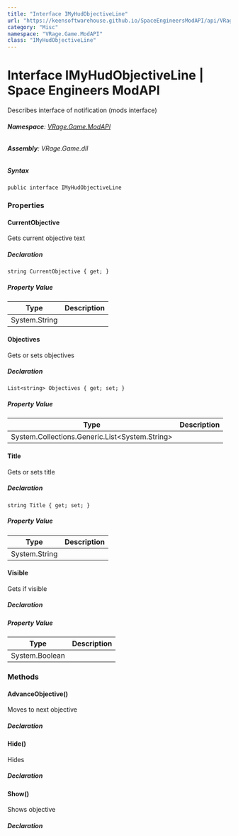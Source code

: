 ```yaml
---
title: "Interface IMyHudObjectiveLine"
url: "https://keensoftwarehouse.github.io/SpaceEngineersModAPI/api/VRage.Game.ModAPI.IMyHudObjectiveLine.html"
category: "Misc"
namespace: "VRage.Game.ModAPI"
class: "IMyHudObjectiveLine"
---
```


# Interface IMyHudObjectiveLine | Space Engineers ModAPI

Describes interface of notification (mods interface)

###### **Namespace**: [VRage.Game.ModAPI](https://keensoftwarehouse.github.io/SpaceEngineersModAPI/api/VRage.Game.ModAPI.html)

###### **Assembly**: VRage.Game.dll

##### Syntax

```
public interface IMyHudObjectiveLine
```

### Properties

#### CurrentObjective

Gets current objective text

##### Declaration

```
string CurrentObjective { get; }
```

##### Property Value

| Type | Description |
| --- | --- |
| System.String |     |

#### Objectives

Gets or sets objectives

##### Declaration

```
List<string> Objectives { get; set; }
```

##### Property Value

| Type | Description |
| --- | --- |
| System.Collections.Generic.List<System.String\> |     |

#### Title

Gets or sets title

##### Declaration

```
string Title { get; set; }
```

##### Property Value

| Type | Description |
| --- | --- |
| System.String |     |

#### Visible

Gets if visible

##### Declaration

##### Property Value

| Type | Description |
| --- | --- |
| System.Boolean |     |

### Methods

#### AdvanceObjective()

Moves to next objective

##### Declaration

#### Hide()

Hides

##### Declaration

#### Show()

Shows objective

##### Declaration